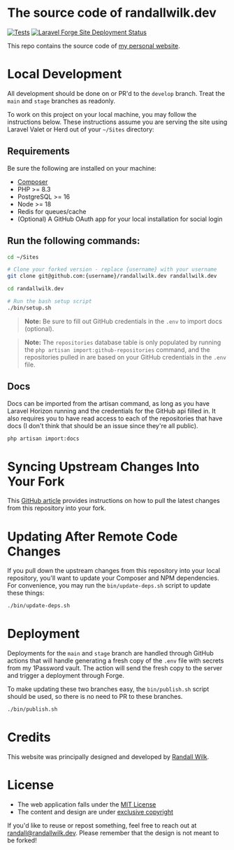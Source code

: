 # The source code of randallwilk.dev

[![Tests](https://github.com/rawilk/randallwilk.dev/actions/workflows/pest.yml/badge.svg)](https://github.com/rawilk/randallwilk.dev/actions/workflows/pest.yml)
[![Laravel Forge Site Deployment Status](https://img.shields.io/endpoint?url=https%3A%2F%2Fforge.laravel.com%2Fsite-badges%2F89c6d447-9e87-4a50-9508-e7a4baaf7461%3Fdate%3D1%26label%3D1%26commit%3D1&style=flat-square)](https://forge.laravel.com/servers/855537/sites/2513450)

This repo contains the source code of [my personal website](https://randallwilk.dev).

# Local Development

All development should be done on or PR'd to the `develop` branch. Treat the `main` and `stage` branches as readonly.

To work on this project on your local machine, you may follow the instructions below. These instructions
assume you are serving the site using Laravel Valet or Herd out of your `~/Sites` directory:

## Requirements

Be sure the following are installed on your machine:

- [Composer](https://getcomposer.org/download/)
- PHP >= 8.3
- PostgreSQL >= 16
- Node >= 18
- Redis for queues/cache
- (Optional) A GitHub OAuth app for your local installation for social login

## Run the following commands:

```bash
cd ~/Sites

# Clone your forked version - replace {username} with your username
git clone git@github.com:{username}/randallwilk.dev randallwilk.dev

cd randallwilk.dev

# Run the bash setup script
./bin/setup.sh
```

> **Note:** Be sure to fill out GitHub credentials in the `.env` to import docs (optional).

> **Note:** The `repositories` database table is only populated by running the `php artisan import:github-repositories` command, and the repositories pulled in are based on your GitHub credentials in the `.env` file.

## Docs

Docs can be imported from the artisan command, as long as you have Laravel Horizon running and the credentials for the GitHub api filled in. It also requires you to have read access to each of the repositories that have docs (I don't think that should be an issue since they're all public).

```bash
php artisan import:docs
```

# Syncing Upstream Changes Into Your Fork

This [GitHub article](https://help.github.com/en/articles/syncing-a-fork) provides instructions on how to pull the
latest changes from this repository into your fork.

# Updating After Remote Code Changes

If you pull down the upstream changes from this repository into your local repository, you'll want to update your
Composer and NPM dependencies. For convenience, you may run the `bin/update-deps.sh` script to update these things:

```bash
./bin/update-deps.sh
```

# Deployment

Deployments for the `main` and `stage` branch are handled through GitHub actions that will handle generating a fresh copy of the `.env` file with secrets from my 1Password vault. The action will send the fresh copy to the server and trigger a deployment through Forge.

To make updating these two branches easy, the `bin/publish.sh` script should be used, so there is no need to PR to these branches.

```bash
./bin/publish.sh
```

# Credits

This website was principally designed and developed by [Randall Wilk](https://github.com/rawilk).

# License

- The web application falls under the [MIT License](https://choosealicense.com/licenses/mit/)
- The content and design are under [exclusive copyright](https://choosealicense.com/no-license/)

If you'd like to reuse or repost something, feel free to reach out at randall@randallwilk.dev. Please remember that the design is not meant to be forked!
